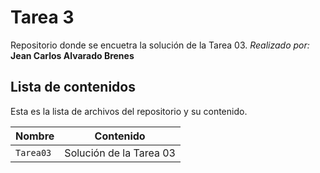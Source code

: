 # Tarea 3
Repositorio donde se encuetra la solución de la Tarea 03.
*Realizado por:* **Jean Carlos Alvarado Brenes**

## Lista de contenidos
Esta es la lista de archivos del repositorio y su contenido.

| Nombre | Contenido |
| ------ | ---- |
| `Tarea03`  | Solución de la Tarea 03   |
